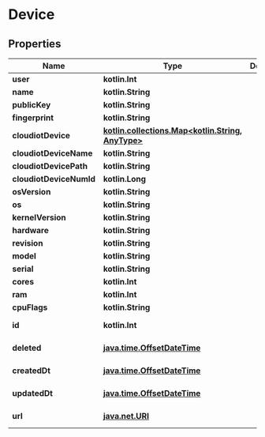 
# Device

## Properties
Name | Type | Description | Notes
------------ | ------------- | ------------- | -------------
**user** | **kotlin.Int** |  | 
**name** | **kotlin.String** |  | 
**publicKey** | **kotlin.String** |  | 
**fingerprint** | **kotlin.String** |  | 
**cloudiotDevice** | [**kotlin.collections.Map&lt;kotlin.String, AnyType&gt;**](AnyType.md) |  | 
**cloudiotDeviceName** | **kotlin.String** |  | 
**cloudiotDevicePath** | **kotlin.String** |  | 
**cloudiotDeviceNumId** | **kotlin.Long** |  | 
**osVersion** | **kotlin.String** |  | 
**os** | **kotlin.String** |  | 
**kernelVersion** | **kotlin.String** |  | 
**hardware** | **kotlin.String** |  | 
**revision** | **kotlin.String** |  | 
**model** | **kotlin.String** |  | 
**serial** | **kotlin.String** |  | 
**cores** | **kotlin.Int** |  | 
**ram** | **kotlin.Int** |  | 
**cpuFlags** | **kotlin.String** |  | 
**id** | **kotlin.Int** |  |  [optional] [readonly]
**deleted** | [**java.time.OffsetDateTime**](java.time.OffsetDateTime.md) |  |  [optional] [readonly]
**createdDt** | [**java.time.OffsetDateTime**](java.time.OffsetDateTime.md) |  |  [optional] [readonly]
**updatedDt** | [**java.time.OffsetDateTime**](java.time.OffsetDateTime.md) |  |  [optional] [readonly]
**url** | [**java.net.URI**](java.net.URI.md) |  |  [optional] [readonly]



